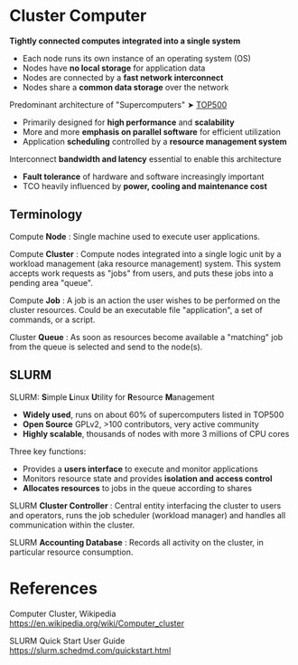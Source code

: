 
# Cluster Computer

**Tightly connected computes integrated into a single system**

- Each node runs its own instance of an operating system (OS)
- Nodes have **no local storage** for application data 
- Nodes are connected by a **fast network interconnect**
- Nodes share a **common data storage** over the network 

Predominant architecture of "Supercomputers" ➤ [TOP500](http://top500.org/)

- Primarily designed for **high performance** and **scalability**
- More and more **emphasis on parallel software** for efficient utilization 
- Application **scheduling** controlled by a **resource management system**

Interconnect **bandwidth and latency** essential to enable this architecture

- **Fault tolerance** of hardware and software increasingly important
- TCO heavily influenced by **power, cooling and maintenance cost**

## Terminology

Compute **Node**
: Single machine used to execute user applications.

Compute **Cluster**
: Compute nodes integrated into a single logic unit by a workload management
(aka resource management) system. This system accepts work requests as "jobs"
from users, and puts these jobs into a pending area "queue".

Compute **Job** 
: A job is an action the user wishes to be performed on the cluster resources. 
Could be an executable file "application", a set of commands, or a script.

Cluster **Queue**
: As soon as resources become available a "matching" job from the queue is 
selected and send to the node(s).

## SLURM

SLURM: **S**imple **L**inux **U**tility for **R**esource **M**anagement

- **Widely used**, runs on about 60% of supercomputers listed in TOP500
- **Open Source** GPLv2, &gt;100 contributors, very active community
- **Highly scalable**, thousands of nodes with more 3 millions of CPU cores

Three key functions:

- Provides a **users interface** to execute and monitor applications
- Monitors resource state and provides **isolation and access control**
- **Allocates resources** to jobs in the queue according to shares

SLURM **Cluster Controller**
: Central entity interfacing the cluster to users and operators, runs the job 
scheduler (workload manager) and handles all communication within the cluster.

SLURM **Accounting Database**
: Records all activity on the cluster, in particular resource consumption.

# References

Computer Cluster, Wikipedia  
https://en.wikipedia.org/wiki/Computer_cluster

SLURM Quick Start User Guide  
https://slurm.schedmd.com/quickstart.html
